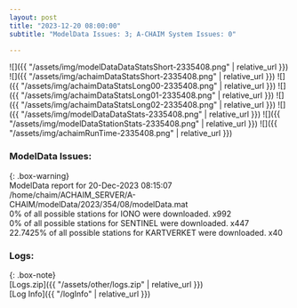 ```yaml
---
layout: post
title: "2023-12-20 08:00:00"
subtitle: "ModelData Issues: 3; A-CHAIM System Issues: 0"

---
```


![]({{ "/assets/img/modelDataDataStatsShort-2335408.png" | relative_url }})
![]({{ "/assets/img/achaimDataStatsShort-2335408.png" | relative_url }})
![]({{ "/assets/img/achaimDataStatsLong00-2335408.png" | relative_url }})
![]({{ "/assets/img/achaimDataStatsLong01-2335408.png" | relative_url }})
![]({{ "/assets/img/achaimDataStatsLong02-2335408.png" | relative_url }})
![]({{ "/assets/img/modelDataDataStats-2335408.png" | relative_url }})
![]({{ "/assets/img/modelDataStationStats-2335408.png" | relative_url }})
![]({{ "/assets/img/achaimRunTime-2335408.png" | relative_url }})


### ModelData Issues:  
  
{: .box-warning}  
 ModelData report for 20-Dec-2023 08:15:07   
 /home/chaim/ACHAIM_SERVER/A-CHAIM/modelData/2023/354/08/modelData.mat   
 0% of all possible stations for IONO were downloaded. x992   
 0% of all possible stations for SENTINEL were downloaded. x447   
 22.7425% of all possible stations for KARTVERKET were downloaded. x40   
  


### Logs:  
  
{: .box-note}  
[Logs.zip]({{ "/assets/other/logs.zip" | relative_url }})  
[Log Info]({{ "/logInfo" | relative_url }})  

